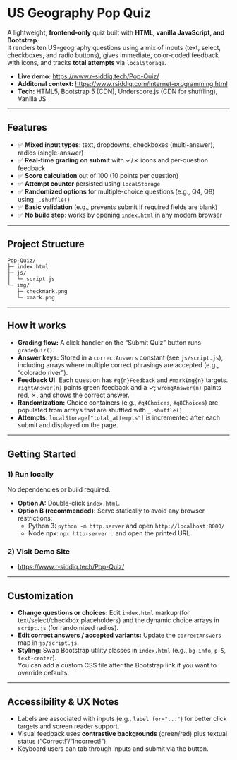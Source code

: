 # US Geography Pop Quiz

A lightweight, **frontend-only** quiz built with **HTML, vanilla JavaScript, and Bootstrap**.  
It renders ten US-geography questions using a mix of inputs (text, select, checkboxes, and radio buttons), gives immediate, color-coded feedback with icons, and tracks **total attempts** via `localStorage`.

- **Live demo:** https://www.r-siddiq.tech/Pop-Quiz/
- **Additonal context:** https://www.rsiddiq.com/internet-programming.html
- **Tech:** HTML5, Bootstrap 5 (CDN), Underscore.js (CDN for shuffling), Vanilla JS

---

## Features

- ✅ **Mixed input types**: text, dropdowns, checkboxes (multi-answer), radios (single-answer)
- ✅ **Real-time grading on submit** with ✓/✗ icons and per-question feedback
- ✅ **Score calculation** out of 100 (10 points per question)
- ✅ **Attempt counter** persisted using `localStorage`
- ✅ **Randomized options** for multiple-choice questions (e.g., Q4, Q8) using `_.shuffle()`
- ✅ **Basic validation** (e.g., prevents submit if required fields are blank)
- ✅ **No build step**: works by opening `index.html` in any modern browser

---

## Project Structure

```
Pop-Quiz/
├─ index.html
├─ js/
│  └─ script.js
└─ img/
   ├─ checkmark.png
   └─ xmark.png
```

---

## How it works

- **Grading flow:** A click handler on the “Submit Quiz” button runs `gradeQuiz()`.
- **Answer keys:** Stored in a `correctAnswers` constant (see `js/script.js`), including arrays where multiple correct phrasings are accepted (e.g., “colorado river”).
- **Feedback UI:** Each question has `#q{n}Feedback` and `#markImg{n}` targets.  
  `rightAnswer(n)` paints green feedback and a ✓; `wrongAnswer(n)` paints red, ✗, and shows the correct answer.
- **Randomization:** Choice containers (e.g., `#q4Choices`, `#q8Choices`) are populated from arrays that are shuffled with `_.shuffle()`.
- **Attempts:** `localStorage["total_attempts"]` is incremented after each submit and displayed on the page.

---

## Getting Started

### 1) Run locally
No dependencies or build required.

- **Option A:** Double-click `index.html`.
- **Option B (recommended):** Serve statically to avoid any browser restrictions:
  - Python 3: `python -m http.server` and open `http://localhost:8000/`
  - Node npx: `npx http-server .` and open the printed URL

### 2) Visit Demo Site
  - https://www.r-siddiq.tech/Pop-Quiz/

---

## Customization

- **Change questions or choices:** Edit `index.html` markup (for text/select/checkbox placeholders) and the dynamic choice arrays in `script.js` (for randomized radios).
- **Edit correct answers / accepted variants:** Update the `correctAnswers` map in `js/script.js`.
- **Styling:** Swap Bootstrap utility classes in `index.html` (e.g., `bg-info`, `p-5`, `text-center`).  
  You can add a custom CSS file after the Bootstrap link if you want to override defaults.

---

## Accessibility & UX Notes

- Labels are associated with inputs (e.g., `label for="..."`) for better click targets and screen reader support.
- Visual feedback uses **contrastive backgrounds** (green/red) plus textual status (“Correct!”/“Incorrect!”).
- Keyboard users can tab through inputs and submit via the button.
